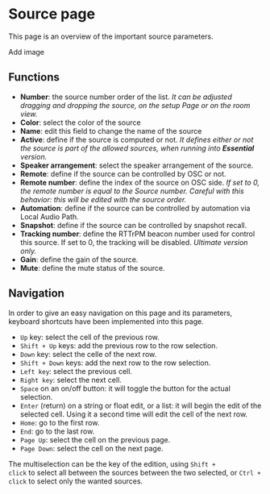 # Source page

This page is an overview of the important source parameters.

Add image

## Functions

- **Number**: the source number order of the list. _It can be adjusted dragging and dropping the source, on the setup Page or on the room view._ 
- **Color**: select the color of the source
- **Name**: edit this field to change the name of the source
- **Active**: define if the source is computed or not. _It defines either or not the source is part of the allowed sources, when running into **Essential** version._
- **Speaker arrangement**: select the speaker arrangement of the source.
- **Remote**: define if the source can be controlled by OSC or not.
- **Remote number**: define the index of the source on OSC side. _If set to 0, the remote number is equal to the Source number. Careful with this behavior: this will be edited with the source order._
- **Automation**: define if the source can be controlled by automation via Local Audio Path.
- **Snapshot**: define if the source can be controlled by snapshot recall.
- **Tracking number**: define the RTTrPM beacon number used for control this source. If set to 0, the tracking will be disabled. _Ultimate version only._ 
- **Gain**: define the gain of the source.
- **Mute**: define the mute status of the source.

## Navigation

In order to give an easy navigation on this page and its parameters, keyboard shortcuts have been implemented into this page.

- <code>Up</code> key: select the cell of the previous row.
- <code>Shift + Up</code> keys: add the previous row to the row selection.
- <code>Down</code> key: select the celle of the next row.
- <code>Shift + Down</code> keys: add the next row to the row selection.
- <code>Left key</code>: select the previous cell.
- <code>Right key</code>: select the next cell.
- <code>Space</code> on an on/off button: it will toggle the button for the actual selection.
- <code>Enter</code> (return) on a string or float edit, or a list: it will begin the edit of the selected cell. Using it a second time will edit the cell of the next row.
- <code>Home</code>: go to the first row.
- <code>End</code>: go to the last row.
- <code>Page Up</code>: select the cell on the previous page.
- <code>Page Down</code>: select the cell on the next page.

The multiselection can be the key of the edition, using <code>Shift + click</code> to select all between the sources between the two selected, or <code>Ctrl + click</code> to select only the wanted sources.   
  